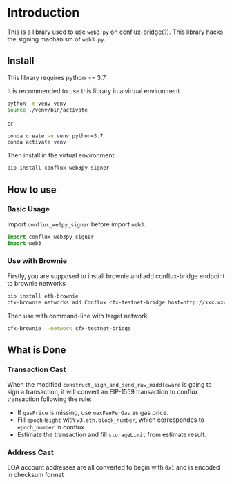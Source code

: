 # Introduction

This is a library used to use `web3.py` on conflux-bridge(?). This library hacks the signing machanism of `web3.py`.

## Install

This library requires python >= 3.7

It is recommended to use this library in a virtual environment.

``` bash
python -m venv venv
source ./venv/bin/activate
```

or 

``` bash
conda create -n venv python=3.7
conda activate venv
```

Then install in the virtual environment

``` bash
pip install conflux-web3py-signer
```

## How to use

### Basic Usage

Import `conflux_we3py_signer` before import `web3`.

```python
import conflux_web3py_signer
import web3
```

### Use with Brownie

Firstly, you are supposed to install brownie and add conflux-bridge endpoint to brownie networks

``` bash
pip install eth-brownie
cfx-brownie networks add Conflux cfx-testnet-bridge host=http://xxx.xxx.xxx chainid=1
```

Then use with command-line with target network.

``` bash
cfx-brownie --network cfx-testnet-bridge
```

## What is Done

### Transaction Cast

When the modified `construct_sign_and_send_raw_middleware` is going to sign a transaction, it will convert an EIP-1559 transaction to conflux transaction following the rule:

* If `gasPrice` is missing, use `maxFeePerGas` as gas price.
* Fill `epochHeight` with `w3.eth.block_number`, which correspondes to `epoch_number` in conflux.
* Estimate the transaction and fill `storageLimit` from estimate result.

### Address Cast

EOA account addresses are all converted to begin with `0x1` and is encoded in checksum format
